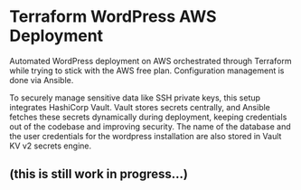 # Terraform WordPress AWS Deployment

Automated WordPress deployment on AWS orchestrated through Terraform while trying to stick with the AWS free plan.
Configuration management is done via Ansible.

To securely manage sensitive data like SSH private keys, this setup integrates HashiCorp Vault. Vault stores secrets centrally, and Ansible fetches these secrets dynamically during deployment, keeping credentials out of the codebase and improving security. The name of the database and the user credentials for the wordpress installation are also stored in Vault KV v2 secrets engine.

## (this is still work in progress...)
